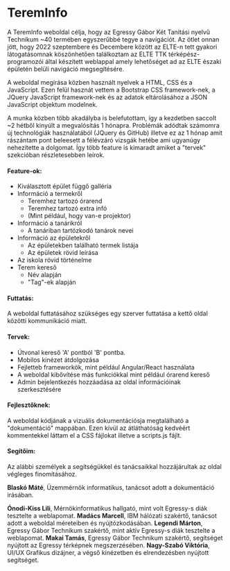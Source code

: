# TeremInfo

A TeremInfo weboldal célja, hogy az Egressy Gábor Két Tanítási nyelvű Technikum ~40 termében egyszerűbbé tegye a navigációt. 
Az ötlet onnan jött, hogy 2022 szeptembere és Decembere között az ELTE-n tett gyakori látogatásomnak köszönhetően találkoztam az ELTE TTK térképész-programozói által készített weblappal amely lehetőséget ad az ELTE északi épületén belüli navigáció megsegítésére. 

A weboldal megírása közben használt nyelvek a HTML, CSS és a JavaScript. Ezen felül hasznát vettem a Bootstrap CSS framework-nek, a JQuery JavaScript framework-nek és az adatok eltárolásához a JSON JavaScript objektum modelnek.

A munka közben több akadályba is belefutottam, így a kezdetben saccolt ~2 hétből kinyúlt a megvalósítás 1 hónapra. Problémák adódtak számomra új technológiák használatából (JQuery és GitHub) illetve ez az 1 hónap amit rászántam pont beleesett a félévzáró vizsgák hetébe ami ugyanúgy nehezítette a dolgomat.
Így több feature is kimaradt amiket a "tervek" szekcióban részletesebben leírok.


#### Feature-ok:
* Kiválasztott épület függő galléria
* Információ a termekről
  * Teremhez tartozó órarend
  * Teremhez tartozó extra infó
  * (Mint például, hogy van-e projektor)
* Információ a tanárikról
  * A tanáriban tartózkodó tanárok nevei
* Információ az épületekről
  * Az épületekben található termek listája
  * Az épületek rövid leírása
* Az iskola rövid történelme
* Terem kereső
  * Név alapján
  * "Tag"-ek alapján 
  
#### Futtatás:
A weboldal futtatásához szükséges egy szerver futtatása a kettő oldal közötti kommunikáció miatt.


#### Tervek:
* Útvonal kereső 'A' pontból 'B' pontba.
* Mobilos kinézet átdolgozása
* Fejletteb frameworkök, mint például Angular/React használata
* A weboldal kibővítése más funkciókkal mint például órarend kereső
* Admin bejelentkezés hozzáadása az oldal információinak szerkesztésére

#### Fejlesztőknek:
A weboldal kódjának a vizuális dokumentációsja megtalálható a "dokumentáció" mappában. Ezen kívül az átláthatóság kedvéért kommentekkel láttam el a CSS fájlokat illetve a scripts.js fájlt.


#### Segítőim:

Az alábbi személyek a segítségükkel és tanácsaikkal hozzájárultak az oldal végleges finomításához.

__Blaskó Máté__, Üzemmérnök informatikus, tanácsot adott a dokumentáció irásában.

__Ónodi-Kiss Lili__, Mérnökinformatikus hallgató, mint volt Egressy-s diák tesztelte a weblapomat.
__Madács Marcell__, IBM hálózati szakértő, tanácsot adott a weboldal méreteiben és nyújtózkodásában.
__Legendi Márton__, Egressy Gábor Technikum szakértő, mint aktív Egressy-s diák tesztelte a weblapomat.
__Makai Tamás__, Egressy Gábor Technikum szakértő, segítséget nyújtott az Egressy térképnek megszerzésében.
__Nagy-Szabó Viktória__, UI/UX Grafikus dizájner, a végső kinézetben és elrendezésben nyújtott segítséget.